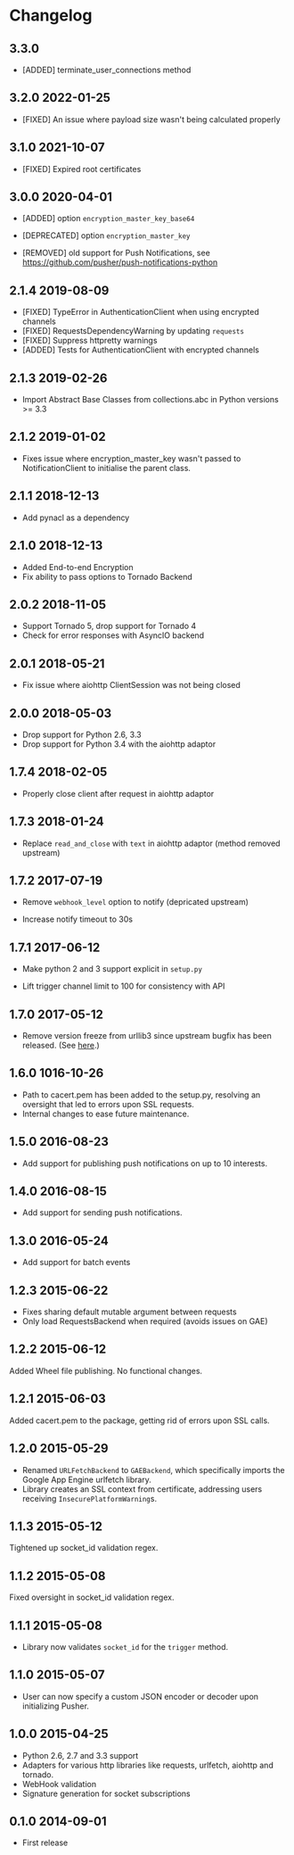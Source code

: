 # Changelog

## 3.3.0

- [ADDED] terminate_user_connections method

## 3.2.0 2022-01-25

* [FIXED] An issue where payload size wasn't being calculated properly

## 3.1.0 2021-10-07

* [FIXED] Expired root certificates

## 3.0.0 2020-04-01

* [ADDED] option `encryption_master_key_base64`
* [DEPRECATED] option `encryption_master_key`

* [REMOVED] old support for Push Notifications, see https://github.com/pusher/push-notifications-python

## 2.1.4 2019-08-09

* [FIXED] TypeError in AuthenticationClient when using encrypted channels
* [FIXED] RequestsDependencyWarning by updating `requests`
* [FIXED] Suppress httpretty warnings
* [ADDED] Tests for AuthenticationClient with encrypted channels

## 2.1.3 2019-02-26

* Import Abstract Base Classes from collections.abc in Python versions >= 3.3

## 2.1.2 2019-01-02

* Fixes issue where encryption_master_key wasn't passed to NotificationClient to initialise the parent class.

## 2.1.1 2018-12-13

* Add pynacl as a dependency

## 2.1.0 2018-12-13

* Added End-to-end Encryption
* Fix ability to pass options to Tornado Backend

## 2.0.2 2018-11-05

* Support Tornado 5, drop support for Tornado 4
* Check for error responses with AsyncIO backend

## 2.0.1 2018-05-21

* Fix issue where aiohttp ClientSession was not being closed

## 2.0.0 2018-05-03

* Drop support for Python 2.6, 3.3
* Drop support for Python 3.4 with the aiohttp adaptor

## 1.7.4 2018-02-05

* Properly close client after request in aiohttp adaptor

## 1.7.3 2018-01-24

* Replace `read_and_close` with `text` in aiohttp adaptor (method removed
  upstream)

## 1.7.2 2017-07-19

* Remove `webhook_level` option to notify (depricated upstream)

* Increase notify timeout to 30s

## 1.7.1 2017-06-12

* Make python 2 and 3 support explicit in `setup.py`

* Lift trigger channel limit to 100 for consistency with API

## 1.7.0 2017-05-12

* Remove version freeze from urllib3 since upstream bugfix has been released. (See [here](https://github.com/shazow/urllib3/pull/987).)

## 1.6.0 1016-10-26

* Path to cacert.pem has been added to the setup.py, resolving an oversight that led to errors upon SSL requests.
* Internal changes to ease future maintenance.

## 1.5.0 2016-08-23

* Add support for publishing push notifications on up to 10 interests.

## 1.4.0 2016-08-15

* Add support for sending push notifications.

## 1.3.0 2016-05-24

* Add support for batch events

## 1.2.3 2015-06-22

* Fixes sharing default mutable argument between requests
* Only load RequestsBackend when required (avoids issues on GAE)

## 1.2.2 2015-06-12

Added Wheel file publishing. No functional changes.

## 1.2.1 2015-06-03

Added cacert.pem to the package, getting rid of errors upon SSL calls.

## 1.2.0 2015-05-29

* Renamed `URLFetchBackend` to `GAEBackend`, which specifically imports the Google App Engine urlfetch library.
* Library creates an SSL context from certificate, addressing users receiving `InsecurePlatformWarning`s.

## 1.1.3 2015-05-12

Tightened up socket_id validation regex.

## 1.1.2 2015-05-08

Fixed oversight in socket_id validation regex.

## 1.1.1 2015-05-08

* Library now validates `socket_id` for the `trigger` method.

## 1.1.0 2015-05-07

* User can now specify a custom JSON encoder or decoder upon initializing Pusher.

## 1.0.0 2015-04-25

* Python 2.6, 2.7 and 3.3 support
* Adapters for various http libraries like requests, urlfetch, aiohttp and tornado.
* WebHook validation
* Signature generation for socket subscriptions

## 0.1.0 2014-09-01

* First release
